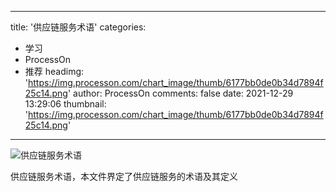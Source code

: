 
---
title: '供应链服务术语'
categories: 
 - 学习
 - ProcessOn
 - 推荐
headimg: 'https://img.processon.com/chart_image/thumb/6177bb0de0b34d7894f25c14.png'
author: ProcessOn
comments: false
date: 2021-12-29 13:29:06
thumbnail: 'https://img.processon.com/chart_image/thumb/6177bb0de0b34d7894f25c14.png'
---

<div>   
<img class="thumb" alt="供应链服务术语" src="https://img.processon.com/chart_image/thumb/6177bb0de0b34d7894f25c14.png" referrerpolicy="no-referrer">
<p>供应链服务术语，本文件界定了供应链服务的术语及其定义</p>  
</div>
            